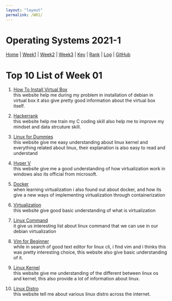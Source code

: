 ```yaml
---
layout: "layout"
permalink: /W01/
---
```


# Operating Systems 2021-1

[Home](index) |
[Week1](./w01.md) |
[Week2](./w02.md) |
[Week3](./w03.md) |
[Key](TXT/mypubkey.txt) |
[Rank](TXT/myrank.txt) |
[Log](TXT/mylog.txt) |
[GitHub](https://github.com/nofamex/os211)

# Top 10 List of Week 01

1. [How To Install Virtual Box](https://shaadlife.com/install-debian-oracle-virtualbox/)<br>
   this website help me during my problem in installation of debian in virtual box
   it also give pretty good information about the virtual box itself.

2. [Hackerrank](https://www.hackerrank.com/)<br>
   this website help me train my C coding skill also help me to improve my
   mindset and data strcuture skill.

3. [Linux for Dummies](https://www.dummies.com/computers/operating-systems/linux/)<br>
   this website give me easy understanding about linux kernel and everything related
   about linux, their explanation is also easy to read and understand

4. [Hyper V](https://docs.microsoft.com/en-us/virtualization/hyper-v-on-windows/)<br>
   this website give me a good understanding of how virtualization work in windows
   also its official from microsoft.

5. [Docker](https://www.docker.com/)<br>
   when learning virtualization i also found out about docker, and how its
   give a new ways of implementing virtualization through containerization

6. [Virtualization](https://en.wikipedia.org/wiki/Virtualization)<br>
   this website give good basic understanding of what is virtualization

7. [Linux Command](https://www.hostinger.com/tutorials/linux-commands)<br>
   it give us interesting list about linux command that we can use in our debian
   virtualization

8. [Vim for Beginner](https://www.linux.com/training-tutorials/vim-101-beginners-guide-vim/)<br>
   while in search of good text editor for linux cli, i find vim and i thinks
   this was pretty interesting choice, this website also give basic understanding of it.

9. [Linux Kernel](https://en.wikipedia.org/wiki/Linux_kernel)<br>
   this website give me understanding of the different between linux os and kernel,
   this also provide a lot of information about linux.

10. [Linux Distro](https://en.wikipedia.org/wiki/Linux_kernel)<br>
    this website tell me about various linux distro across the internet.
